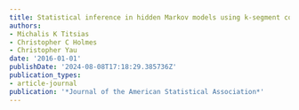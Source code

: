 ```yaml
---
title: Statistical inference in hidden Markov models using k-segment constraints
authors:
- Michalis K Titsias
- Christopher C Holmes
- Christopher Yau
date: '2016-01-01'
publishDate: '2024-08-08T17:18:29.385736Z'
publication_types:
- article-journal
publication: '*Journal of the American Statistical Association*'
---
```

